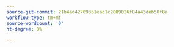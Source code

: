 ```yaml
---
source-git-commit: 21b4ad42709351eac1c2089026f84a43deb50f8a
workflow-type: tm+mt
source-wordcount: '0'
ht-degree: 0%

---
```

